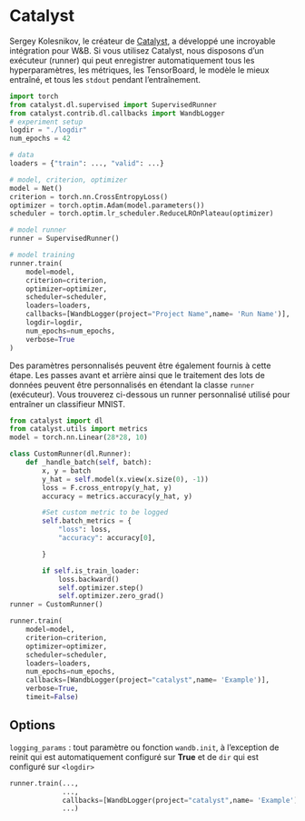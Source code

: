 # Catalyst

 Sergey Kolesnikov, le créateur de [Catalyst](https://github.com/catalyst-team/catalyst), a développé une incroyable intégration pour W&B. Si vous utilisez Catalyst, nous disposons d’un exécuteur \(runner\) qui peut enregistrer automatiquement tous les hyperparamètres, les métriques, les TensorBoard, le modèle le mieux entraîné, et tous les `stdout` pendant l’entraînement.

```python
import torch
from catalyst.dl.supervised import SupervisedRunner
from catalyst.contrib.dl.callbacks import WandbLogger
# experiment setup
logdir = "./logdir"
num_epochs = 42

# data
loaders = {"train": ..., "valid": ...}

# model, criterion, optimizer
model = Net()
criterion = torch.nn.CrossEntropyLoss()
optimizer = torch.optim.Adam(model.parameters())
scheduler = torch.optim.lr_scheduler.ReduceLROnPlateau(optimizer)

# model runner
runner = SupervisedRunner()

# model training
runner.train(
    model=model,
    criterion=criterion,
    optimizer=optimizer,
    scheduler=scheduler,
    loaders=loaders,
    callbacks=[WandbLogger(project="Project Name",name= 'Run Name')],
    logdir=logdir,
    num_epochs=num_epochs,
    verbose=True
)
```

 Des paramètres personnalisés peuvent être également fournis à cette étape. Les passes avant et arrière ainsi que le traitement des lots de données peuvent être personnalisés en étendant la classe `runner` \(exécuteur\). Vous trouverez ci-dessous un runner personnalisé utilisé pour entraîner un classifieur MNIST.

```python
from catalyst import dl
from catalyst.utils import metrics
model = torch.nn.Linear(28*28, 10)

class CustomRunner(dl.Runner):
    def _handle_batch(self, batch):
        x, y = batch
        y_hat = self.model(x.view(x.size(0), -1))
        loss = F.cross_entropy(y_hat, y)
        accuracy = metrics.accuracy(y_hat, y)

        #Set custom metric to be logged
        self.batch_metrics = {
            "loss": loss,
            "accuracy": accuracy[0],

        }

        if self.is_train_loader:
            loss.backward()
            self.optimizer.step()
            self.optimizer.zero_grad()
runner = CustomRunner()     

runner.train(
    model=model,
    criterion=criterion,
    optimizer=optimizer,
    scheduler=scheduler,
    loaders=loaders,
    num_epochs=num_epochs,
    callbacks=[WandbLogger(project="catalyst",name= 'Example')],
    verbose=True,
    timeit=False)
```

## Options

`logging_params` : tout paramètre ou fonction `wandb.init`, à l’exception de reinit qui est automatiquement configuré sur **True** et de `dir` qui est configuré sur `<logdir>`  


```python
runner.train(...,
             ...,
             callbacks=[WandbLogger(project="catalyst",name= 'Example'),logging_params={params}],
             ...)
```

